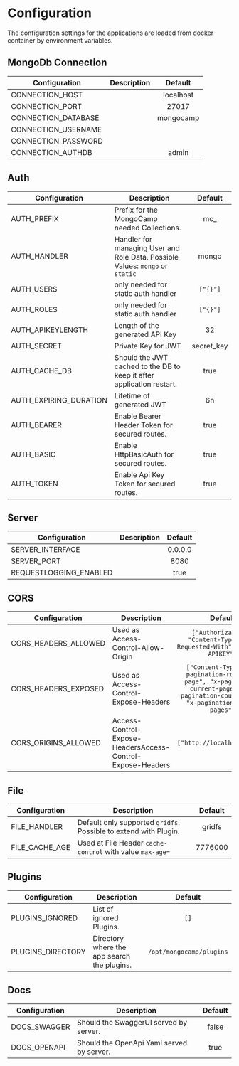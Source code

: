 # Configuration

The configuration settings for the applications are loaded from docker container by environment variables.

## MongoDb Connection
| Configuration       | Description |  Default  |
|---------------------|-------------|:---------:|
| CONNECTION_HOST     |             | localhost |
| CONNECTION_PORT     |             |   27017   |
| CONNECTION_DATABASE |             | mongocamp |
| CONNECTION_USERNAME |             |           |
| CONNECTION_PASSWORD |             |           |
| CONNECTION_AUTHDB   |             |  admin    |

## Auth
| Configuration          | Description                                                                   |  Default   |
|------------------------|-------------------------------------------------------------------------------|:----------:|
| AUTH_PREFIX            | Prefix for the MongoCamp needed Collections.                                  |    mc_     |
| AUTH_HANDLER           | Handler for managing User and Role Data. Possible Values: `mongo` or `static` |   mongo    |
| AUTH_USERS             | only needed for static auth handler                                           |  `["{}"]`  |
| AUTH_ROLES             | only needed for static auth handler                                           |  `["{}"]`  |
| AUTH_APIKEYLENGTH      | Length of the generated API Key                                               |     32     |
| AUTH_SECRET            | Private Key for JWT                                                           | secret_key |
| AUTH_CACHE_DB          | Should the JWT cached to the DB to keep it after application restart.         |    true    |
| AUTH_EXPIRING_DURATION | Lifetime of generated JWT                                                     |     6h     |
| AUTH_BEARER            | Enable Bearer Header Token for secured routes.                                |    true    |
| AUTH_BASIC             | Enable HttpBasicAuth for secured routes.                                      |    true    |
| AUTH_TOKEN             | Enable Api Key Token for secured routes.                                      |    true    |

## Server
| Configuration          | Description | Default |
|------------------------|-------------|:-------:|
| SERVER_INTERFACE       |             | 0.0.0.0 |
| SERVER_PORT            |             |  8080   |
| REQUESTLOGGING_ENABLED |             |  true   |

## CORS
| Configuration         | Description                                                |                                                               Default                                                                |
|-----------------------|------------------------------------------------------------|:------------------------------------------------------------------------------------------------------------------------------------:|
| CORS_HEADERS_ALLOWED  | Used as Access-Control-Allow-Origin                        |                               `["Authorization", "Content-Type", "X-Requested-With", "X-AUTH-APIKEY"]`                               |
| CORS_HEADERS_EXPOSED  | Used as Access-Control-Expose-Headers                      | `["Content-Type", "x-pagination-rows-per-page", "x-pagination-current-page", "x-pagination-count-rows", "x-pagination-count-pages"]` |
| CORS_ORIGINS_ALLOWED  | Access-Control-Expose-HeadersAccess-Control-Expose-Headers |                                                     `["http://localhost:8080"]`                                                      |

## File
| Configuration  | Description                                                      | Default  |
|----------------|------------------------------------------------------------------|:--------:|
| FILE_HANDLER   | Default only supported `gridfs`. Possible to extend with Plugin. |  gridfs  |
| FILE_CACHE_AGE | Used at File Header `cache-control` with value `max-age=`        | 7776000  |

## Plugins
| Configuration     | Description                                 |         Default          |
|-------------------|---------------------------------------------|:------------------------:|
| PLUGINS_IGNORED   | List of ignored Plugins.                    |          `[]`            |
| PLUGINS_DIRECTORY | Directory where the app search the plugins. | `/opt/mongocamp/plugins` |

## Docs
| Configuration | Description                               | Default |
|---------------|-------------------------------------------|:-------:|
| DOCS_SWAGGER  | Should the SwaggerUI served by server.    |  false  |
| DOCS_OPENAPI  | Should the OpenApi Yaml served by server. |  true   |